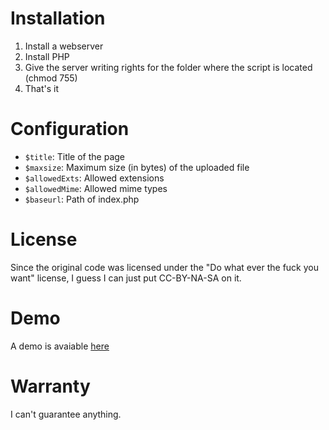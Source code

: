# Installation #
1. Install a webserver
2. Install PHP
4. Give the server writing rights for the folder where the script is located (chmod 755)
5. That's it

# Configuration #
*   `$title`: Title of the page
*   `$maxsize`: Maximum size (in bytes) of the uploaded file
*   `$allowedExts`: Allowed extensions
*   `$allowedMime`: Allowed mime types
*   `$baseurl`: Path of index.php

# License #
Since the original code was licensed under the "Do what ever the fuck you want" license, 
I guess I can just put CC-BY-NA-SA on it. 

# Demo #
A demo is avaiable [here](http://stuff.atomiccamel.com/img/ "here")

# Warranty #

I can't guarantee anything. 

